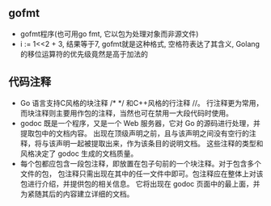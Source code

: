 ## gofmt
- gofmt程序(也可用go fmt, 它以包为处理对象而非源文件)
- i := 1<<2 + 3, 结果等于7, gofmt就是这种格式, 空格符表达了其含义, Golang的移位运算符的优先级竟然是高于加法的

## 代码注释
- Go 语言支持C风格的块注释 /* */ 和C++风格的行注释 //。 行注释更为常用，而块注释则主要用作包的注释，当然也可在禁用一大段代码时使用。
- godoc 既是一个程序，又是一个 Web 服务器，它对 Go 的源码进行处理，并提取包中的文档内容。 出现在顶级声明之前，且与该声明之间没有空行的注释，将与该声明一起被提取出来，作为该条目的说明文档。 这些注释的类型和风格决定了 godoc 生成的文档质量。
- 每个包都应包含一段包注释，即放置在包子句前的一个块注释。对于包含多个文件的包， 包注释只需出现在其中的任一文件中即可。包注释应在整体上对该包进行介绍，并提供包的相关信息。 它将出现在 godoc 页面中的最上面，并为紧随其后的内容建立详细的文档。